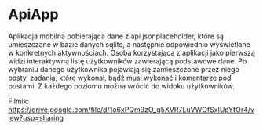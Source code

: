 # ApiApp

Aplikacja mobilna pobierająca dane z api jsonplaceholder, które są umieszczane w bazie danych sqlite, a następnie odpowiednio wyświetlane w konkretnych aktywnościach. 
Osoba korzystająca z aplikacji jako pierwszą widzi interaktywną listę użytkowników zawierającą podstawowe dane. Po wybraniu danego użytkownika pojawiają się zamieszczone 
przez niego posty, zadania, które wykonał, bądź musi wykonać i komentarze pod postami. Z każdego poziomu można wrócić do widoku użytkowników.

Filmik:
https://drive.google.com/file/d/1o6xPQm9zO_g5XVR7LuVWOfSxIUpYfOr4/view?usp=sharing
